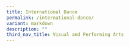 ```yaml
---
title: International Dance
permalink: /international-dance/
variant: markdown
description: ""
third_nav_title: Visual and Performing Arts
---
```

